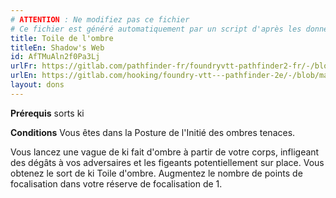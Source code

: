 ```yaml
---
# ATTENTION : Ne modifiez pas ce fichier
# Ce fichier est généré automatiquement par un script d'après les données du module Foundry VTT officiel et de sa traduction
title: Toile de l'ombre
titleEn: Shadow's Web
id: AfTMuAln2f0Pa3Lj
urlFr: https://gitlab.com/pathfinder-fr/foundryvtt-pathfinder2-fr/-/blob/master/data/feats/AfTMuAln2f0Pa3Lj.htm
urlEn: https://gitlab.com/hooking/foundry-vtt---pathfinder-2e/-/blob/master/packs/data/feats.db/shadow-s-web.json
layout: dons
---
```

**Prérequis** sorts ki

**Conditions** Vous êtes dans la Posture de l'<a class="entity-link" data-pack="pf2e.feats-srd" data-id="QkKMile0qqmuVY67" draggable="true">Initié des ombres tenaces</a>.

Vous lancez une vague de ki fait d'ombre à partir de votre corps, infligeant des dégâts à vos adversaires et les figeants potentiellement sur place. Vous obtenez le sort de ki <a class="entity-link" data-pack="pf2e.spells-srd" data-id="n8eEXXAtguoErW0y" draggable="true">Toile d'ombre</a>. Augmentez le nombre de points de focalisation dans votre réserve de focalisation de 1.
